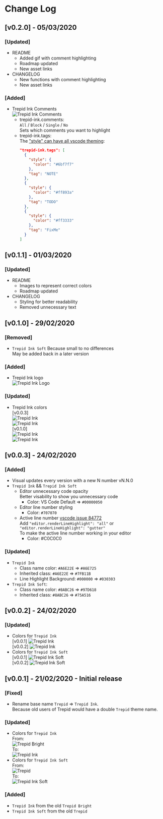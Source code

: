 # Change Log

## [v0.2.0] - 05/03/2020

### [Updated]
  - README
    - Added gif with comment highlighting
    - Roadmap updated
    - New asset links
  - CHANGELOG
    - New functions with comment highlighting
    - New asset links

### [Added]
  - Trepid Ink Comments  
    ![Trepid Ink Comments](./assets/comments.gif)  
    - trepid-ink.comments:  
  `All` / `Block` / `Single` / `No`  
  Sets which comments you want to highlight
    - trepid-ink.tags:  
      The ["style" can have all vscode theming](https://code.visualstudio.com/api/references/vscode-api#ThemableDecorationRenderOptions):
      ```json
      "trepid-ink.tags": [
        {
          "style": {
            "color": "#6bf7f7"
          },
          "tag": "NOTE"
        },
        {
          "style": {
            "color": "#ff893a"
          },
          "tag": "TODO"
        },
        {
          "style": {
            "color": "#ff3333"
          },
          "tag": "FixMe"
        }
      ]
      ```

## [v0.1.1] - 01/03/2020

### [Updated]
  - README
    - Images to represent correct colors
    - Roadmap updated
  - CHANGELOG
    - Styling for better readability
    - Removed unnecessary text

## [v0.1.0] - 29/02/2020

### [Removed]
  - `Trepid Ink Soft` Because small to no differences  
    May be added back in a later version
  
### [Added]
  - Trepid Ink logo  
    ![Trepid Ink Logo](./assets/logo.png)  

### [Updated]
  - Trepid Ink colors  
    [v0.0.3]  
    ![Trepid Ink](./assets/TrepidInk003.png)  
    ![Trepid Ink](./assets/TrepidInk003j.png)  
    [v0.1.0]  
    ![Trepid Ink](./assets/TrepidInk010.png)  
    ![Trepid Ink](./assets/TrepidInk010j.png)  

## [v0.0.3] - 24/02/2020

### [Added]
  - Visual updates every version with a new N number vN.N.0
  - `Trepid Ink` && `Trepid Ink Soft` 
    - Editor unnecessary code opacity  
      Better visability to show you unnecessary code
      - Color: VS Code Default => `#00000050`
    - Editor line number styling 
      - Color: `#707070`
    - Active line number [vscode issue 84772](https://github.com/microsoft/vscode/issues/84772)  
      Add `"editor.renderLineHighlight": "all"` or  
      `"editor.renderLineHighlight": "gutter"`  
      To make the active line number working in your editor  
      - Color: #C0C0C0  
### [Updated]
  - `Trepid Ink`
    - Class name color: `#A6E22E` => `#A6E725`
    - Inherited class: `#A6E22E` => `#7FB11B`
    - Line Highlight Background: `#000000` => `#030303`
  - `Trepid Ink Soft`:
    - Class name color: `#8ABC26` => `#97D618`
    - Inherited class: `#8ABC26` => `#75A516`

## [v0.0.2] - 24/02/2020

### [Updated]
  - Colors for `Trepid Ink`  
  [v0.0.1]
  ![Trepid Ink](./assets/TrepidInk001.png)  
  [v0.0.2]
  ![Trepid Ink](./assets/TrepidInk002.png) 
  - Colors for `Trepid Ink Soft`  
  [v0.0.1]
  ![Trepid Ink Soft](./assets/TrepidInkSoft001.png)  
  [v0.0.2]
  ![Trepid Ink Soft](./assets/TrepidInkSoft002.png)  

## [v0.0.1] - 21/02/2020 - Initial release

### [Fixed]
  - Rename base name `Trepid` => `Trepid Ink`.  
  Because old users of Trepid would have a double `Trepid` theme name.
### [Updated]
  - Colors for `Trepid Ink`  
    From:  
  ![Trepid Bright](./assets/TrepidBright.png)  
    To:  
  ![Trepid Ink](./assets/TrepidInk.png)  
  - Colors for `Trepid Ink Soft`  
    From:  
  ![Trepid](./assets/Trepid.png)  
    To:  
  ![Trepid Ink Soft](./assets/TrepidInkSoft.png)

### [Added]
  - `Trepid Ink` from the old `Trepid Bright`
  - `Trepid Ink Soft` from the old `Trepid`